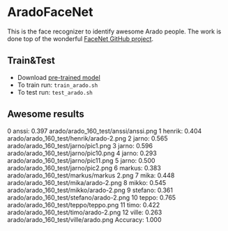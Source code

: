 # AradoFaceNet 

This is the face recognizer to identify awesome Arado people. 
The work is done top of the wonderful [FaceNet GitHub project](https://github.com/davidsandberg/facenet). 

## Train&Test

- Download [pre-trained model](https://drive.google.com/file/d/0B5MzpY9kBtDVZ2RpVDYwWmxoSUk/edit) 
- To train run: `train_arado.sh`
- To test run: `test_arado.sh`

## Awesome results

   0  anssi: 0.397 arado/arado_160_test/anssi/anssi.png
   1  henrik: 0.404 arado/arado_160_test/henrik/arado-2.png
   2  jarno: 0.565 arado/arado_160_test/jarno/pic1.png
   3  jarno: 0.596 arado/arado_160_test/jarno/pic10.png
   4  jarno: 0.293 arado/arado_160_test/jarno/pic11.png
   5  jarno: 0.500 arado/arado_160_test/jarno/pic2.png
   6  markus: 0.383 arado/arado_160_test/markus/markus 2.png
   7  mika: 0.448 arado/arado_160_test/mika/arado-2.png
   8  mikko: 0.545 arado/arado_160_test/mikko/arado-2.png
   9  stefano: 0.361 arado/arado_160_test/stefano/arado-2.png
  10  teppo: 0.765 arado/arado_160_test/teppo/teppo.png
  11  timo: 0.422 arado/arado_160_test/timo/arado-2.png
  12  ville: 0.263 arado/arado_160_test/ville/arado.png
Accuracy: 1.000